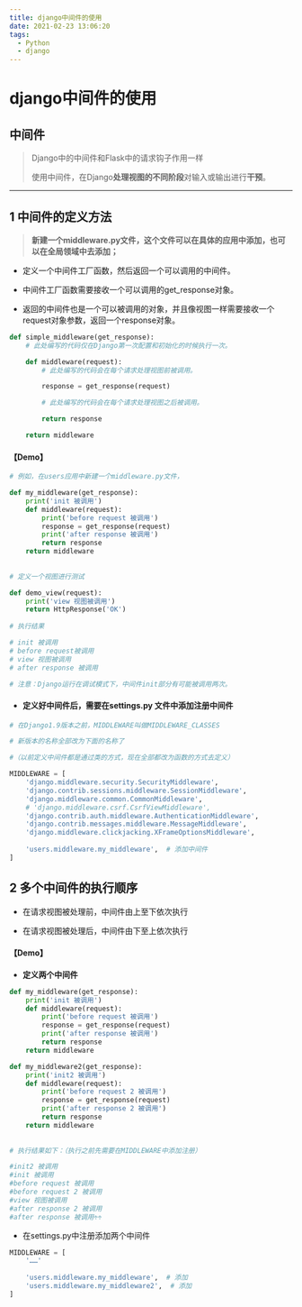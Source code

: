 ```yaml
---
title: django中间件的使用
date: 2021-02-23 13:06:20
tags: 
  - Python
  - django
---
```

# django中间件的使用

## 中间件
> Django中的中间件和Flask中的请求钩子作用一样
>
> 使用中间件，在Django**处理视图的不同阶段**对输入或输出进行**干预**。

---

## 1 中间件的定义方法

>**新建一个middleware.py文件，这个文件可以在具体的应用中添加，也可以在全局领域中去添加；**
- 定义一个中间件工厂函数，然后返回一个可以调用的中间件。

- 中间件工厂函数需要接收一个可以调用的get_response对象。

- 返回的中间件也是一个可以被调用的对象，并且像视图一样需要接收一个request对象参数，返回一个response对象。
```python
def simple_middleware(get_response):
    # 此处编写的代码仅在Django第一次配置和初始化的时候执行一次。

    def middleware(request):
        # 此处编写的代码会在每个请求处理视图前被调用。

        response = get_response(request)

        # 此处编写的代码会在每个请求处理视图之后被调用。

        return response

    return middleware
```
#### 【Demo】
```python
# 例如，在users应用中新建一个middleware.py文件，

def my_middleware(get_response):
    print('init 被调用')
    def middleware(request):
        print('before request 被调用')
        response = get_response(request)
        print('after response 被调用')
        return response
    return middleware
    
    
# 定义一个视图进行测试

def demo_view(request):
    print('view 视图被调用')
    return HttpResponse('OK')
    
# 执行结果  

# init 被调用
# before request被调用
# view 视图被调用
# after response 被调用

# 注意：Django运行在调试模式下，中间件init部分有可能被调用两次。
```
- #### 定义好中间件后，需要在settings.py 文件中添加注册中间件
```python
# 在Django1.9版本之前，MIDDLEWARE叫做MIDDLEWARE_CLASSES

# 新版本的名称全部改为下面的名称了

#（以前定义中间件都是通过类的方式，现在全部都改为函数的方式去定义）

MIDDLEWARE = [
    'django.middleware.security.SecurityMiddleware',
    'django.contrib.sessions.middleware.SessionMiddleware',
    'django.middleware.common.CommonMiddleware',
    # 'django.middleware.csrf.CsrfViewMiddleware',
    'django.contrib.auth.middleware.AuthenticationMiddleware',
    'django.contrib.messages.middleware.MessageMiddleware',
    'django.middleware.clickjacking.XFrameOptionsMiddleware',
    
    'users.middleware.my_middleware',  # 添加中间件
]
```
## 2 多个中间件的执行顺序

- 在请求视图被处理前，中间件由上至下依次执行

- 在请求视图被处理后，中间件由下至上依次执行

#### 【Demo】

- **定义两个中间件**
```python
def my_middleware(get_response):
    print('init 被调用')
    def middleware(request):
        print('before request 被调用')
        response = get_response(request)
        print('after response 被调用')
        return response
    return middleware

def my_middleware2(get_response):
    print('init2 被调用')
    def middleware(request):
        print('before request 2 被调用')
        response = get_response(request)
        print('after response 2 被调用')
        return response
    return middleware
 
 
# 执行结果如下：（执行之前先需要在MIDDLEWARE中添加注册）

#init2 被调用
#init 被调用
#before request 被调用
#before request 2 被调用
#view 视图被调用
#after response 2 被调用
#after response 被调用÷÷
```
- 在settings.py中注册添加两个中间件

```python
MIDDLEWARE = [
    '……'
    
    'users.middleware.my_middleware',  # 添加
    'users.middleware.my_middleware2',  # 添加
]
```

